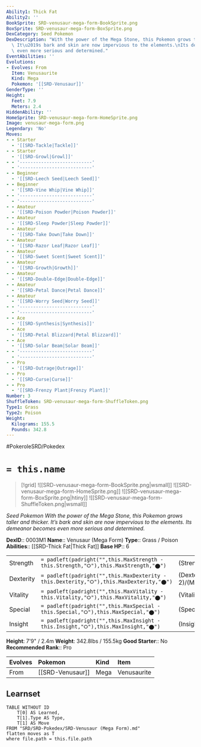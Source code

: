 ```yaml
---
Ability1: Thick Fat
Ability2: ''
BookSprite: SRD-venusaur-mega-form-BookSprite.png
BoxSprite: SRD-venusaur-mega-form-BoxSprite.png
DexCategory: Seed Pokemon
DexDescription: "With the power of the Mega Stone, this Pokemon grows taller and thicker.\
  \ It\u2019s bark and skin are now impervious to the elements.\nIts demeanor becomes\
  \ even more serious and determined."
EventAbilities: ''
Evolutions:
- Evolves: From
  Item: Venusaurite
  Kind: Mega
  Pokemon: '[[SRD-Venusaur]]'
GenderType: ''
Height:
  Feet: 7.9
  Meters: 2.4
HiddenAbility: ''
HomeSprite: SRD-venusaur-mega-form-HomeSprite.png
Image: venusaur-mega-form.png
Legendary: 'No'
Moves:
- - Starter
  - '[[SRD-Tackle|Tackle]]'
- - Starter
  - '[[SRD-Growl|Growl]]'
- - '---------------------------'
  - '---------------------------'
- - Beginner
  - '[[SRD-Leech Seed|Leech Seed]]'
- - Beginner
  - '[[SRD-Vine Whip|Vine Whip]]'
- - '---------------------------'
  - '---------------------------'
- - Amateur
  - '[[SRD-Poison Powder|Poison Powder]]'
- - Amateur
  - '[[SRD-Sleep Powder|Sleep Powder]]'
- - Amateur
  - '[[SRD-Take Down|Take Down]]'
- - Amateur
  - '[[SRD-Razor Leaf|Razor Leaf]]'
- - Amateur
  - '[[SRD-Sweet Scent|Sweet Scent]]'
- - Amateur
  - '[[SRD-Growth|Growth]]'
- - Amateur
  - '[[SRD-Double-Edge|Double-Edge]]'
- - Amateur
  - '[[SRD-Petal Dance|Petal Dance]]'
- - Amateur
  - '[[SRD-Worry Seed|Worry Seed]]'
- - '---------------------------'
  - '---------------------------'
- - Ace
  - '[[SRD-Synthesis|Synthesis]]'
- - Ace
  - '[[SRD-Petal Blizzard|Petal Blizzard]]'
- - Ace
  - '[[SRD-Solar Beam|Solar Beam]]'
- - '---------------------------'
  - '---------------------------'
- - Pro
  - '[[SRD-Outrage|Outrage]]'
- - Pro
  - '[[SRD-Curse|Curse]]'
- - Pro
  - '[[SRD-Frenzy Plant|Frenzy Plant]]'
Number: 3
ShuffleToken: SRD-venusaur-mega-form-ShuffleToken.png
Type1: Grass
Type2: Poison
Weight:
  Kilograms: 155.5
  Pounds: 342.8
---
```


#PokeroleSRD/Pokedex

# `= this.name`

> [!grid]
> ![[SRD-venusaur-mega-form-BookSprite.png|wsmall]]
> ![[SRD-venusaur-mega-form-HomeSprite.png]]
> ![[SRD-venusaur-mega-form-BoxSprite.png|htiny]]
> ![[SRD-venusaur-mega-form-ShuffleToken.png|wsmall]]


*Seed Pokemon*
*With the power of the Mega Stone, this Pokemon grows taller and thicker. It’s bark and skin are now impervious to the elements.
Its demeanor becomes even more serious and determined.*

**DexID**:: 0003M1
**Name**:: Venusaur (Mega Form)
**Type**:: Grass / Poison
**Abilities**:: [[SRD-Thick Fat|Thick Fat]]
**Base HP**:: 6

|           |                                                                                        |                                          |
| --------- | -------------------------------------------------------------------------------------- | ---------------------------------------- |
| Strength  | `= padleft(padright("",this.MaxStrength - this.Strength,"⭘"),this.MaxStrength,"⬤")`    | (Strength::3)/(MaxStrength::6)   |
| Dexterity | `= padleft(padright("",this.MaxDexterity - this.Dexterity,"⭘"),this.MaxDexterity,"⬤")` | (Dexterity:: 2)/(MaxDexterity::5) |
| Vitality  | `= padleft(padright("",this.MaxVitality - this.Vitality,"⭘"),this.MaxVitality,"⬤")`    | (Vitality::3)/(MaxVitality::7)   |
| Special   | `= padleft(padright("",this.MaxSpecial - this.Special,"⭘"),this.MaxSpecial,"⬤")`       | (Special::3)/(MaxSpecial::6)     |
| Insight   | `= padleft(padright("",this.MaxInsight - this.Insight,"⭘"),this.MaxInsight,"⬤")`       | (Insight::3)/(MaxInsight::6)     |

**Height**: 7'9" / 2.4m
**Weight**: 342.8lbs / 155.5kg
**Good Starter**:: No
**Recommended Rank**:: Pro

| Evolves   | Pokemon          | Kind   | Item        |
|:----------|:-----------------|:-------|:------------|
| From      | [[SRD-Venusaur]] | Mega   | Venusaurite |

## Learnset

```dataview
TABLE WITHOUT ID
    T[0] AS Learned,
    T[1].Type AS Type,
    T[1] AS Move
FROM "SRD/SRD-Pokedex/SRD-Venusaur (Mega Form).md"
flatten moves as T
where file.path = this.file.path
```
